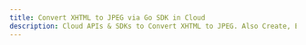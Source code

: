 ---title: Convert XHTML to JPEG via Go SDK in Clouddescription: Cloud APIs & SDKs to Convert XHTML to JPEG. Also Create, Edit & Render Microsoft Word & OpenOffice documents in the Cloud.---